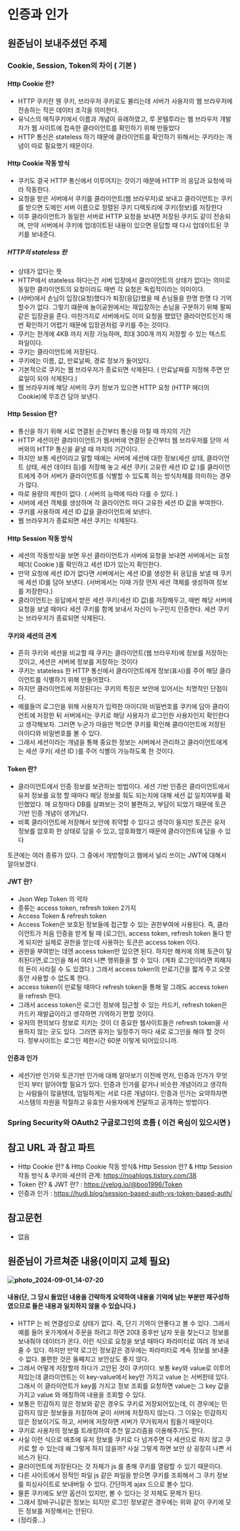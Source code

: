 # 인증과 인가

## 원준님이 보내주셨던 주제

### Cookie, Session, Token의 차이 ( 기본 )

#### Http Cookie 란?
- HTTP 쿠키란 웬 쿠키, 브라우저 쿠키로도 불리는데 서버가 사용자의 웹 브라우저에 전송하는 작은 데이터 조각을 의미한다.
- 유닉스의 매직쿠키에서 이름과 개념이 유래하였고, 루 몬텔루라는 웹 브라우저 개발자가 웹 사이트에 접속한 클라이언트를 확인하기 위해 만들었다
- HTTP 통신은 stateless 하기 때문에 클라이언트를 확인하기 위해서는 쿠키라는 개념이 따로 필요했기 때문이다.

#### Http Cookie 작동 방식
- 쿠키도 결국 HTTP 통신에서 이루어지는 것이기 때문에 HTTP 의 응답과 요청에 따라 작동한다.
- 요청을 받은 서버에서 쿠키를 클라이언트(웹 브라우저)로 보내고 클라이언트는 쿠키를 받으면 도메인 서버 이름으로 정렬된 쿠키 디렉토리에 쿠키(정보)를 저장한다
- 이후 클라이언트가 동일한 서버로 HTTP 요청을 보내면 저장된 쿠키도 같이 전송되며, 만약 서버에서 쿠키에 업데이트된 내용이 있으면 응답할 때 다시 업데이트된 쿠키를 보내준다.

##### HTTP의 stateless 란
- 상태가 없다는 뜻
-  HTTP에서 stateless 하다는건 서버 입장에서 클라이언트의 상태가 없다는 의미로 동일한 클라이언트의 요청이라도 매번 각 요청은 독립적이라는 의미이다.
- (서버)에서 손님이 입장(요청)했다가 퇴장(응답)했을 때 손님들을 한명 한명 다 기억할수가 없다. 그렇기 떄문에 놀이공원에서는 재입장하는 손님을 구분하기 위해 팔찌같은 입장권을 준다. 마찬가지로 서버에서도 이미 요청을 했었던 클라이언트인지 매번 확인하기 어렵기 때문에 입장권처럼 쿠키를 주는 것이다.
- 쿠키는 한개에 4KB 까지 저장 가능하며, 최대 300개 까지 저장할 수 있는 텍스트 파일이다.
- 쿠키는 클라이언트에 저장된다.
- 쿠키에는 이름, 값, 만료날짜, 경로 정보가 들어있다.
- 기본적으로 쿠키는 웹 브라우저가 종료되면 삭제된다. ( 만료날짜를 지정해 주면 만료일이 되야 삭제된다.)
- 웹 브라우저에 해당 서버의 쿠키 정보가 있으면 HTTP 요청 (HTTP 헤더의 Cookie)에 무조건 담아 보낸다.

#### Http Session 란?
- 통신을 하기 위해 서로 연결된 순간부터 통신을 마칠 때 까지의 기간
- HTTP 세션이란 클라이이언트가 웹서버에 연결된 순간부터 웹 브라우저를 닫아 서버와의 HTTP 통신을 끝낼 때 까지의 기간이다.
- 하지만 보통 세션이라고 말할 때에는 서버에 세션에 대한 정보(세션 상태, 클라이언트 상태, 세션 데이터 등)를 저장해 놓고 세션 쿠키( 고유한 세션 ID 값 )를 클라이언트에게 주어 서버가 클라이언트를 식별할 수 있도록 하는 방식자체를 의미하는 경우가 많다.
- 따로 용량의 제한이 없다. ( 서버의 능력에 따라 다를 수 있다. )
- 서버에 세션 객체를 생성하며 각 클라이언트 마다 고유한 세션 ID 값을 부여한다.
- 쿠키를 사용하여 세션 ID 값을 클라이언트에 보낸다.
- 웹 브라우저가 종료되면 세션 쿠키는 삭제된다.

#### Http Session 작동 방식
- 세션의 작동방식을 보면 우선 클라이언트가 서버에 요청을 보내면 서버에서는 요청헤더( Cookie )를 확인하고 세션 ID가 있는지 확인한다.
- 만약 요청에 세션 ID가 없다면 서버에서는 세션 ID를 생성한 뒤 응답을 보낼 때 쿠키에 세션 ID를 담아 보낸다. (서버에서는 이때 가장 먼저 세션 객체를 생성하여 정보를 저장한다.)
- 클라이언트는 응답에서 받은 세션 쿠키(세션 ID 값)를 저장해두고, 매번 해당 서버에 요청을 보낼 때마다 세션 쿠키를 함께 보내서 자신이 누구인지 인증한다. 세션 쿠키는 브라우저가 종료되면 삭제된다.

#### 쿠키와 세션의 관계
- 흔히 쿠키와 세션을 비교할 때 쿠키는 클라이언트(웹 브라우저)에 정보를 저장하는 것이고, 세션은 서버에 정보를 저장하는 것이다
- 쿠키는 stateless 한 HTTP 통신에서 클라이언트에게 정보(표시)를 주어 해당 클라이언트를 식별하기 위해 만들어졌다.
- 하지만 클라이언트에 저장된다는 쿠키의 특징은 보안에 있어서는 치명적인 단점이다.
- 예를들어 로그인을 위해 사용자가 입력한 아이디와 비밀번호를 쿠키에 담아 클라이언트에 저장한 뒤 서버에서는 쿠키로 해당 사용자가 로그인한 사용자인지 확인한다고 생각해보자. 그러면 누군가 마음만 먹으면 쿠키를 확인해 클라이언트에 저장된 아이디와 비밀번호를 볼 수 있다.
- 그래서 세션이라는 개념을 통해 중요한 정보는 서버에서 관리하고 클라이언트에게는 세션 쿠키( 세션 ID )를 주어 식별이 가능하도록 한 것이다. 


#### Token 란?
- 클라이언트에서 인증 정보를 보관하는 방법이다.
세션 기반 인증은 클라이언트에서 유저 정보를 요청 할 때마다 해당 정보를 줘도 되는지에 대해 세션 값 일치여부를 확인했었다. 매 요청마다 DB를 살펴보는 것이 불편하고, 부담이 되었기 때문에 토큰 기반 인증 개념이 생겨났다.
- 비록 클라이언트에 저장해서 보안에 취약할 수 있다고 생각이 들지만 토큰은 유저 정보를 암호화 한 상태로 담을 수 있고, 암호화했기 때문에 클라이언트에 담을 수 있다

토큰에는 여러 종류가 있다. 그 중에서 개방형이고 웹에서 널리 쓰이는 JWT에 대해서 알아보겠다.

#### JWT 란?
- Json Wep Token 의 약자
- 종류는 access token, refresh token 2가지
- Access Token & refresh token
- Access Token은 보호된 정보들에 접근할 수 있는 권한부여에 사용된다. 즉, 클라이언트가 처음 인증을 받게 될 때 (로그인), access token, refresh token 둘다 받게 되지만 실제로 권한을 얻는데 사용하는 토큰은 access token 이다.
- 권한을 부여받는 데엔 access token만 있으면 된다. 하지만 해커에 의해 토큰이 탈취된다면,로그인을 해서 여러 나쁜 행위들을 할 수 있다. (계좌 로그인이라면 피해자의 돈이 사라질 수 도 있겠다.)
그래서 access token의 만료기간을 짧게 주고 오랫동안 사용할 수 없도록 한다.
- access token이 만료될 때마다 refresh token을 통해 말 그래도 access token을 refresh 한다.
- 그래서 access token은 로그인 정보에 접근할 수 있는 카드키, refresh token은 카드키 재발급이라고 생각하면 기억하기 편할 것이다.
- 유저의 편의보다 정보로 지키는 것이 더 중요한 웹사이트들은 refresh token을 사용하지 않는 곳도 있다. 그러면 유저는 일정주기 마다 새로 로그인을 해야 할 것이다.
정부사이트는 로그인 제한시간 60분 이렇게 되어있으니까.

#### 인증과 인가
- 세션기반 인가와 토큰기반 인가에 대해 알아보기 이전에 먼저, 인증과 인가가 무엇인지 부터 알아야할 필요가 있다. 인증과 인가를 같거나 비슷한 개념이라고 생각하는 사람들이 많을텐데, 엄밀하게는 서로 다른 개념이다. 인증과 인가는 요약하자면 시스템의 자원을 적절하고 유효한 사용자에게 전달하고 공개하는 방법이다.


### Spring Security와 OAuth2 구글로그인의 흐름 ( 이건 욕심이 있으시면 )

## 참고 URL 과 참고 파트
- Http Cookie 란? & Http Cookie 작동 방식& Http Session 란? & Http Session 작동 방식 & 쿠키와 세션의 관계: https://noahlogs.tistory.com/38
- Token 란? & JWT 란? : https://velog.io/@boo1996/Token
- 인증과 인가 : https://hudi.blog/session-based-auth-vs-token-based-auth/

## 참고문헌
- 없음

## 원준님이 가르쳐준 내용(이미지 교체 필요)
#### ![photo_2024-09-01_14-07-20](https://github.com/user-attachments/assets/918a6c80-23b4-41dc-96fe-f7bd04d0ac1c)
#### 내용(단, 그 당시 들었던 내용을 간략하게 요약하여 내용을 기억에 남는 부분만 재구성하였으므로 들은 내용과 일치하지 않을 수 있습니다.)
- HTTP 는 비 연결성으로 상태가 없다. 즉, 단기 기억이 안좋다고 볼 수 있다. 그래서 예를 들어 옷가게에서 주문을 하려고 하면 20대 중후반 남자 옷을 찾는다고 정보를 보내줘야 데이터가 온다. 이런 식으로 요청을 보낼 때마다 파라미터로 여러 개 보내줄 수 있다. 하지만 만약 로그인 정보같은 경우에는 파라미터로 계속 정보를 보내줄 수 없다. 불편한 것은 둘째치고 보안상도 좋지 않다.
- 그래서 어떻게 저장할까 하다가 고안된 것이 쿠키이다. 보통 key와 value로 이루어져있는데 클라이언트는 이 key-value에서 key만 가지고 value 는 서버한테 있다. 그래서 이 클라이언트가 key를 가지고 정보 조회를 요청하면 value는 그 key 값을 가지고 value 와 매칭하여 내용을 조회할 수 있다.
- 보통은 민감하지 않은 정보와 같은 경우도 쿠키로 저장되어있는데, 이 경우에는 민감하지 않은 정보들을 저장하며 굳이 서버에 저장하지 않는다. 그 이유는 민감하지 않은 정보이기도 하고, 서버에 저장하면 서버가 무거워져서 힘들기 때문이다.
- 쿠키로 사용자의 정보를 트래킹하여 추천 알고리즘을 이용해주기도 한다.
- 사실 이런 식으로 애초에 유저 정보를 쿠키로 다 넘겨주면 다 세션으로 하지 않고 쿠키로 할 수 있는데 왜 그렇게 하지 않을까? 사실 그렇게 하면 보안 상 굉장히 나쁜 서비스가 된다.
- 클라이언트에 저장된다는 것 자체가 js 를 총해 쿠키를 열람할 수 있기 때문이다. 
- 다른 사이트에서 정적인 파일 js 같은 파일을 받으면 쿠키를 조회해서 그 쿠키 정보를 피싱사이트로 보내버릴 수 있다. 간단하게 ajax 드으로 볼수 있다.
- 물론 쿠키에도 보안 옵션이 있지만, 볼 수 있다는 것 자체도 문제가 된다.
- 그래서 장바구니같은 정보는 되지만 로그인 정보같은 경우에는 위와 같이 쿠키에 모든 정보를 저장해서는 안된다.
- (정리중...)
